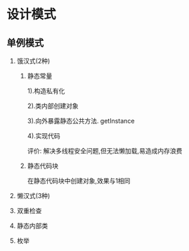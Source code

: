 # 设计模式

## 单例模式

1.  饿汉式(2种)

    1.  静态常量

        1).构造私有化

        2).类内部创建对象

        3).向外暴露静态公共方法. 	getInstance

        4).实现代码

        评价:	解决多线程安全问题,但无法懒加载,易造成内存浪费

    2.  静态代码块

        在静态代码块中创建对象,效果与1相同

2.  懒汉式(3种)

3.  双重检查

4.  静态内部类

5.  枚举
